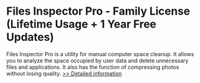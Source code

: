 # Files Inspector Pro - Family License (Lifetime Usage + 1 Year Free Updates)
Files Inspector Pro is a utility for manual computer space cleanup. It allows you to analyze the space occupied by user data and delete unnecessary files and applications. It also has the function of compressing photos without losing quality.
[>> Detailed information](https://secure.shareit.com/shareit/product.html?productid=300947829&affiliateid=200057808)